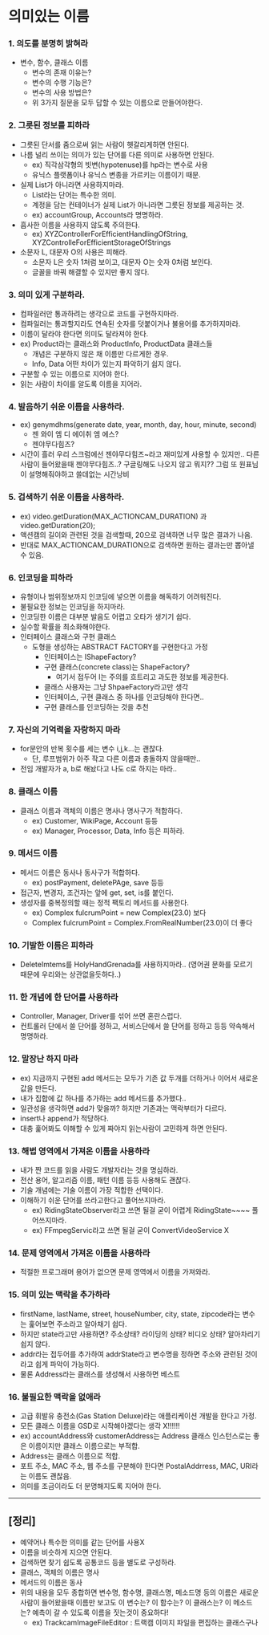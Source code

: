 # 의미있는 이름

### 1. 의도를 분명히 밝혀라

- 변수, 함수, 클래스 이름
    - 변수의 존재 이유는?
    - 변수의 수행 기능은?
    - 변수의 사용 방법은?
    - 위 3가지 질문을 모두 답할 수 있는 이름으로 만들어야한다.

### 2. 그릇된 정보를 피하라

- 그릇된 단서를 줌으로써 읽는 사람이 헷갈리게하면 안된다.
- 나름 널리 쓰이는 의미가 있는 단어를 다른 의미로 사용하면 안된다.
    - ex) 직각삼각형의 빗변(hypotenuse)를 hp라는 변수로 사용
    - 유닉스 플랫폼이나 유닉스 변종을 가르키는 이름이기 때문.
- 실제 List가 아니라면 사용하지마라.
    - List라는 단어는 특수한 의미.
    - 계정을 담는 컨테이너가 실제 List가 아니라면 그릇된 정보를 제공하는 것.
    - ex) accountGroup, Accounts라 명명하라.
- 흡사한 이름을 사용하지 않도록 주의한다.
    - ex) XYZControllerForEfficientHandlingOfString, XYZControlleForEfficientStorageOfStrings
- 소문자 L, 대문자 O의 사용은 피해라.
    - 소문자 L은 숫자 1처럼 보이고, 대문자 O는 숫자 0처럼 보인다.
    - 글꼴을 바꿔 해결할 수 있지만 좋지 않다.

### 3. 의미 있게 구분하라.

- 컴파일러만 통과하려는 생각으로 코드를 구현하지마라.
- 컴파일러는 통과할지라도 연속된 숫자를 덧붙이거나 불용어를 추가하지마라.
- 이름이 달라야 한다면 의미도 달라져야 한다.
- ex) Product라는 클래스와 ProductInfo, ProductData 클래스들
    - 개념은 구분하지 않은 채 이름만 다르게한 경우.
    - Info, Data 어떤 차이가 있는지 파악하기 쉽지 않다.
- 구분할 수 있는 이름으로 지어야 한다.
- 읽는 사람이 차이를 알도록 이름을 지어라.

### 4. 발음하기 쉬운 이름을 사용하라.

- ex) genymdhms(generate date, year, month, day, hour, minute, second)
    - 젠 와이 엠 디 에이취 엠 에스?
    - 젠야무다힘즈?
- 시간이 흘러 우리 스크럼에선 젠야무다힘즈~라고 재미있게 사용할 수 있지만.. 다른사람이 들어왔을때 젠야무다힘즈..? 구글링해도 나오지 않고 뭐지?? 그럼 또 원표님이 설명해줘야하고 쓸데없는 시간낭비

### 5. 검색하기 쉬운 이름을 사용하라.

- ex) video.getDuration(MAX_ACTIONCAM_DURATION) 과 video.getDuration(20);
- 액션캠의 길이와 관련된 것을 검색할때, 20으로 검색하면 너무 많은 결과가 나옴.
- 반대로 MAX_ACTIONCAM_DURATION으로 검색하면 원하는 결과는만 뽑아낼 수 있음.

### 6. 인코딩을 피하라

- 유형이나 범위정보까지 인코딩에 넣으면 이름을 해독하기 어려워진다.
- 불필요한 정보는 인코딩을 하지마라.
- 인코딩한 이름은 대부분 발음도 어렵고 오타가 생기기 쉽다.
- 실수할 확률을 최소화해야한다.
- 인터페이스 클래스와 구현 클래스
    - 도형을 생성하는 ABSTRACT FACTORY를 구현한다고 가정
        - 인터페이스는 IShapeFactory?
        - 구현 클래스(concrete class)는 ShapeFactory?
            - 여기서 접두어 I는 주의를 흐트리고 과도한 정보를 제공한다.
        - 클래스 사용자는 그냥 ShpaeFactory라고만 생각
        - 인터페이스, 구현 클래스 중 하나를 인코딩해야 한다면..
        - 구현 클래스를 인코딩하는 것을 추천

### 7. 자신의 기억력을 자랑하지 마라

- for문안의 반복 횟수를 세는 변수 i,j,k…는 괜찮다.
    - 단, 루프범위가 아주 작고 다른 이름과 충돌하지 않을때만..
- 전임 개발자가 a, b로 해놨다고 나도 c로 하지는 마라..

### 8. 클래스 이름

- 클래스 이름과 객체의 이름은 명사나 명사구가 적합하다.
    - ex) Customer, WikiPage, Account 등등
    - ex) Manager, Processor, Data, Info 등은 피하라.

### 9. 메서드 이름

- 메서드 이름은 동사나 동사구가 적합하다.
    - ex) postPayment, deletePAge, save 등등
- 접근자, 변경자, 조건자는 앞에 get, set, is를 붙인다.
- 생성자를 중복정의할 때는 정적 팩토리 메서드를 사용한다.
    - ex) Complex fulcrumPoint = new Complex(23.0) 보다
    - Complex fulcrumPoint = Complex.FromRealNumber(23.0)이 더 좋다

### 10. 기발한 이름은 피하라

- DeleteImtems를 HolyHandGrenada를 사용하지마라.. (영어권 문화를 모르기 때문에 우리와는 상관없을듯하다..)

### 11. 한 개념에 한 단어를 사용하라

- Controller, Manager, Driver를 섞어 쓰면 혼란스럽다.
- 컨트롤러 단에서 쓸 단어를 정하고, 서비스단에서 쓸 단어를 정하고 등등 약속해서 명명하라.

### 12. 말장난 하지 마라

- ex) 지금까지 구현된 add 메서드는 모두가 기존 값 두개를 더하거나 이어서 새로운 값을 만든다.
- 내가 집합에 값 하나를 추가하는 add 메서드를 추가했다..
- 일관성을 생각하면 add가 맞을까? 하지만 기존과는 맥락부터가 다르다.
- insert나 append가 적당하다.
- 대충 훑어봐도 이해할 수 있게 짜야지 읽는사람이 고민하게 하면 안된다.

### 13. 해법 영역에서 가져온 이름을 사용하라

- 내가 짠 코드를 읽을 사람도 개발자라는 것을 명심하라.
- 전산 용어, 알고리즘 이름, 패턴 이름 등등 사용해도 괜찮다.
- 기술 개념에는 기술 이름이 가장 적합한 선택이다.
- 이해하기 쉬운 단어를 쓰라고한다고 풀어쓰지마라.
    - ex) RidingStateObserver라고 쓰면 될걸 굳이 어렵게 RidingState~~~~ 풀어쓰지마라.
    - ex) FFmpegServic라고 쓰면 될걸 굳이 ConvertVideoService X

### 14. 문제 영역에서 가져온 이름을 사용하라

- 적절한 프로그래머 용어가 없으면 문제 영역에서 이름을 가져와라.

### 15. 의미 있는 맥락을 추가하라

- firstName, lastName, street, houseNumber, city, state, zipcode라는 변수는 훑어보면 주소라고 알아채기 쉽다.
- 하지만 state라고만 사용하면? 주소상태? 라이딩의 상태? 비디오 상태? 알아차리기 쉽지 않다.
- addr라는 접두어를 추가하여 addrState라고 변수명을 정하면 주소와 관련된 것이라고 쉽게 파악이 가능하다.
- 물론 Address라는 클래스를 생성해서 사용하면 베스트

### 16. 불필요한 맥락을 없애라

- 고급 휘발유 충전소(Gas Station Deluxe)라는 애플리케이션 개발을 한다고 가정.
- 모든 클래스 이름을 GSD로 시작해야겠다는 생각 X!!!!!!
- ex) accountAddress와 customerAddress는 Address 클래스 인스턴스로는 좋은 이름이지만 클래스 이름으로는 부적합.
- Address는 클래스 이름으로 적합.
- 포트 주소, MAC 주소, 웹 주소를 구분해야 한다면 PostalAddrress, MAC, URI라는 이름도 괜찮음.
- 의미를 조금이라도 더 분명해지도록 지어야 한다.

---

## **[정리]**

- 예약어나 특수한 의미를 같는 단어를 사용X
- 이름을 비슷하게 지으면 안된다.
- 검색하면 찾기 쉽도록 공통코드 등을 별도로 구성하라.
- 클래스, 객체의 이름은 명사
- 메서드의 이름은 동사
- 위의 내용을 모두 종합하면 변수명, 함수명, 클래스명, 메소드명 등의 이름은 새로운 사람이 들어왔을때 이름만 보고도 이 변수는? 이 함수는? 이 클래스는? 이 메소드는? 예측이 갈 수 있도록 이름을 짓는것이 중요하다!
    - ex) TrackcamImageFileEditor : 트랙캠 이미지 파일을 편집하는 클래스구나